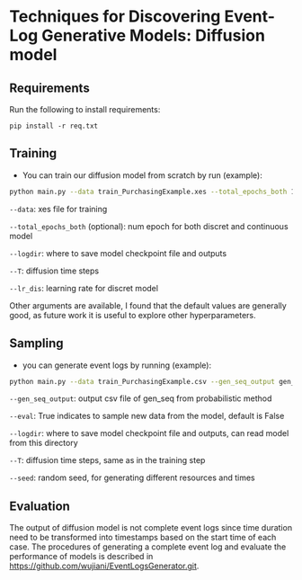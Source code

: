 # Techniques for Discovering Event-Log Generative Models: Diffusion model

## Requirements
Run the following to install requirements:
```setup
pip install -r req.txt
```


## Training
* You can train our diffusion model from scratch by run (example):
```bash
python main.py --data train_PurchasingExample.xes --total_epochs_both 1000 --training_batch_size 50 --logdir exp_final_p2p --T 100 --lr_dis 1e-4
```
`--data`: xes file for training

`--total_epochs_both` (optional): num epoch for both discret and continuous model

`--logdir`: where to save model checkpoint file and outputs

`--T`: diffusion time steps

`--lr_dis`: learning rate for discret model

Other arguments are available, I found that the default values are generally good, as future work it is useful to explore other hyperparameters.



## Sampling
* you can generate event logs by running (example):
```bash
python main.py --data train_PurchasingExample.csv --gen_seq_output gen_seq_train_PurchasingExample_0.csv --eval True --logdir exp_final_p2p --T 100 --seed 10

```
`--gen_seq_output`: output csv file of gen_seq from probabilistic method 

`--eval`: True indicates to sample new data from the model, default is False

`--logdir`: where to save model checkpoint file and outputs, can read model from this directory

`--T`: diffusion time steps, same as in the training step

`--seed`: random seed, for generating different resources and times 


## Evaluation
The output of diffusion model is not complete event logs since time duration need to be transformed into timestamps based on the start time of each case. The procedures of generating a complete event log and evaluate the performance of models is described in https://github.com/wujiani/EventLogsGenerator.git.